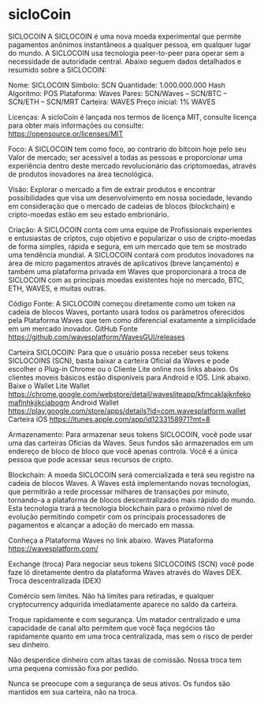 # sicloCoin
SICLOCOIN A SICLOCOIN é uma nova moeda experimental que permite pagamentos anônimos instantâneos a qualquer pessoa, em qualquer lugar do mundo. A SICLOCOIN usa tecnologia peer-to-peer para operar sem a necessidade de autoridade central. Abaixo seguem dados detalhados e resumido sobre a SICLOCOIN:

Nome: SICLOCOIN Símbolo: SCN Quantidade: 1.000.000.000 Hash Algoritmo: POS Plataforma: Waves Pares: SCN/Waves – SCN/BTC – SCN/ETH – SCN/MRT Carteira: WAVES Preço inicial: 1% WAVES

Licenças: A sicloCoin é lançada nos termos de licença MIT, consulte licença para obter mais informações ou consulte: https://opensource.or/licenses/MIT

Foco: A SICLOCOIN tem como foco, ao contrario do bitcoin hoje pelo seu Valor de mercado; ser acessível a todas as pessoas e proporcionar uma experiência dentro deste mercado revolucionário das criptomoedas, através de produtos inovadores na área tecnológica.

Visão: Explorar o mercado a fim de extrair produtos e encontrar possibilidades que visa um desenvolvimento em nossa sociedade, levando em consideração que o mercado de cadeias de blocos (blockchain) e cripto-moedas estão em seu estado embrionário.

Criação: A SICLOCOIN conta com uma equipe de Profissionais experientes e entusiastas de criptos, cujo objetivo e popularizar o uso de cripto-moedas de forma simples, rápida e segura, em um mercado que tem se mostrado uma tendência mundial. A SICLOCOIN contará com produtos inovadores na área de micro pagamentos através de aplicativos (breve lançamento) e também uma plataforma privada em Waves que proporcionará a troca de SICLOCOIN com as principais moedas existentes hoje no mercado, BTC, ETH, WAVES, e muitas outras.

Código Fonte: A SICLOCOIN começou diretamente como um token na cadeia de blocos Waves, portanto usará todos os parâmetros oferecidos pela Plataforma Waves que tem como diferencial exatamente a simplicidade em um mercado inovador. GitHub Fonte https://github.com/wavesplatform/WavesGUI/releases

Carteira SICLOCOIN: Para que o usuário possa receber seus tokens SICLOCOINS (SCN), basta baixar a carteira Oficial da Waves e pode escolher o Plug-in Chrome ou o Cliente Lite online nos links abaixo. Os clientes moveis básicos estão disponíveis para Android e IOS. Link abaixo. Baixe o Wallet Lite Wallet https://chrome.google.com/webstore/detail/wavesliteapp/kfmcaklajknfekomaflnhkjjkcjabogm Android Wallet https://play.google.com/store/apps/details?id=com.wavesplatform.wallet Carteira iOS https://itunes.apple.com/app/id1233158971?mt=8

Armazenamento: Para armazenar seus tokens SICLOCOIN, você pode usar uma das carteiras Oficias da Waves. Seus fundos são armazenados em um endereço de bloco de bloco que você apenas controla. Você é a única pessoa que pode acessar seus recursos de cripto.

Blockchain: A moeda SICLOCOIN será comercializada e terá seu registro na cadeia de blocos Waves. A Waves está implementando novas tecnologias, que permitirão a rede processar milhares de transações por minuto, tornando-a a plataforma de blocos descentralizados mais rápido do mundo. Esta tecnologia trará a tecnologia blockchain para o próximo nível de evolução permitindo competir com os principais processadores de pagamentos e alcançar a adoção do mercado em massa.

Conheça a Plataforma Waves no link abaixo. Waves Plataforma https://wavesplatform.com/

Exchange (troca) Para negociar seus tokens SICLOCOINS (SCN) você pode faze ló diretamente dentro da plataforma Waves através do Waves DEX. Troca descentralizada (DEX)

Comércio sem limites. Não há limites para retiradas, e qualquer cryptocurrency adquirida imediatamente aparece no saldo da carteira.

Troque rapidamente e com segurança. Um matador centralizado e uma capacidade de canal alto permitem que você faça negócios tão rapidamente quanto em uma troca centralizada, mas sem o risco de perder seu dinheiro.

Não desperdice dinheiro com altas taxas de comissão. Nossa troca tem uma pequena comissão fixa por pedido.

Nunca se preocupe com a segurança de seus ativos. Os fundos são mantidos em sua carteira, não na troca.
